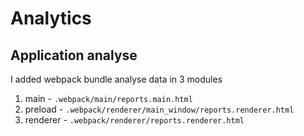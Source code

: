 # Analytics

## Application analyse

I added webpack bundle analyse data in 3 modules

1. main - `.webpack/main/reports.main.html`
2. preload - `.webpack/renderer/main_window/reports.renderer.html`
3. renderer - `.webpack/renderer/reports.renderer.html`
